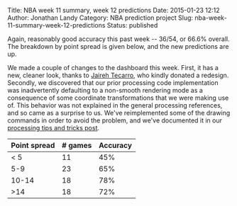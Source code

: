 Title: NBA week 11 summary, week 12 predictions
Date: 2015-01-23 12:12
Author: Jonathan Landy
Category: NBA prediction project
Slug: nba-week-11-summary-week-12-predictions
Status: published

Again, reasonably good accuracy this past week -- 36/54, or 66.6% overall. The breakdown by point spread is given below, and the new predictions are up.

We made a couple of changes to the dashboard this week. First, it has a new, cleaner look, thanks to [Jaireh Tecarro](http://www.jairehtecarro.com/), who kindly donated a redesign. Secondly, we discovered that our prior processing code implementation was inadvertently defaulting to a non-smooth rendering mode as a consequence of some coordinate transformations that we were making use of. This behavior was not explained in the general processing references, and so came as a surprise to us. We've reimplemented some of the drawing commands in order to avoid the problem, and we've documented it in our [processing tips and tricks post](http://efavdb.com/processing-and-processing-js-tips-and-tricks/).

| Point spread | # games | Accuracy |
| -- | -- | -- |
| < 5 | 11 | 45% |
| 5-9 | 23 | 65% |
| 10-14 | 18 | 78% |
| >14 | 18 | 72% |